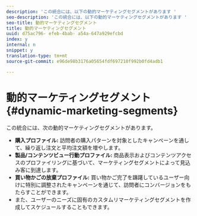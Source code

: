```yaml
---
description: 'この統合には、以下の動的マーケティングセグメントがあります '
seo-description: 'この統合には、以下の動的マーケティングセグメントがあります '
seo-title: 動的マーケティングセグメント
title: 動的マーケティングセグメント
uuid: d75ac796- efeb-4bab- a54a-647a929efcbd
index: y
internal: n
snippet: y
translation-type: tm+mt
source-git-commit: e96de98b3176a05654fdf697210f992b0fd4adb1

---
```



# 動的マーケティングセグメント{#dynamic-marketing-segments}

この統合には、次の動的マーケティングセグメントがあります。

* **購入プロファイル:** 訪問者の購入パターンを対象としたキャンペーンを通して、繰り返し注文と平均注文額を増やします。
* **製品/コンテンツビュー行動プロファイル:** 商品表示およびコンテンツアクセスのプロファイリングに基づいて、マーケティングセグメントによって見込み客に到達します。
* **買い物かごの放棄プロファイル:** 買い物かご完了を躊躇しているユーザー向けに特別に調整されたキャンペーンを通じて、訪問者にコンバージョンをもたらすことができます。
* また、ユーザーのニーズに固有のカスタムリマーケティングセグメントを作成してスケジュールすることもできます。

